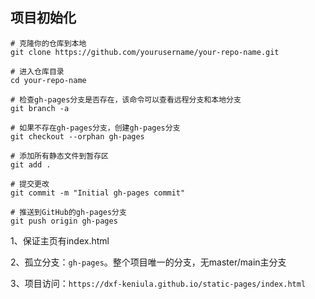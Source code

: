 ## 项目初始化

```
# 克隆你的仓库到本地
git clone https://github.com/yourusername/your-repo-name.git
 
# 进入仓库目录
cd your-repo-name
 
# 检查gh-pages分支是否存在，该命令可以查看远程分支和本地分支
git branch -a
 
# 如果不存在gh-pages分支，创建gh-pages分支
git checkout --orphan gh-pages
 
# 添加所有静态文件到暂存区
git add .
 
# 提交更改
git commit -m "Initial gh-pages commit"
 
# 推送到GitHub的gh-pages分支
git push origin gh-pages
```

1、保证主页有index.html

2、孤立分支：`gh-pages`。整个项目唯一的分支，无master/main主分支

3、项目访问：`https://dxf-keniula.github.io/static-pages/index.html`